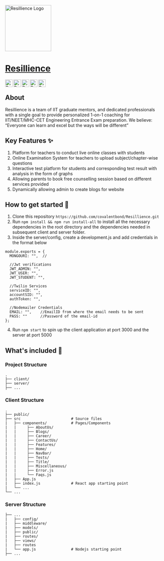 <a href="https://resillience.in/">
  <img alt="Resillience Logo" width="150px" src="https://res.cloudinary.com/rweb1/image/upload/v1600243274/Assets/images/resillience-Logo-Small_tslub5.png" />
</a>

# [Resillience](https://resillience.in/)

<a href="https://twitter.com/resillience_in">
  <img align="left" alt="Resillience Twitter" width="24px" src="https://res.cloudinary.com/rweb1/image/upload/v1605272935/Assets/images/twitter-readme_l2qajw.png" />
</a>
<a href="https://www.instagram.com/resillience.in/">
  <img align="left" alt="Resillience Instagram" width="24px" src="https://res.cloudinary.com/rweb1/image/upload/v1605273215/Assets/images/instagram-readme_w3quvj.png" />
</a>
<a href="https://www.linkedin.com/company/resillience/">
  <img align="left" alt="Resillience Linkedin" width="24px" src="https://res.cloudinary.com/rweb1/image/upload/v1605273211/Assets/images/linkedin-readme_sv23ud.png" />
</a>
<a href="https://www.youtube.com/channel/UCLAs5bDSPA6e3EyWZ8bZsyg">
  <img align="left" alt="Resillience Youtube" width="24px" src="https://res.cloudinary.com/rweb1/image/upload/v1605273213/Assets/images/youtube-readme_xtdfke.png" />
</a>
<a href="https://www.facebook.com/resillience.in">
  <img align="left" alt="Resillience Facebook" width="24px" src="https://res.cloudinary.com/rweb1/image/upload/v1605273217/Assets/images/facebook-readme_xvfafg.png" />
</a></br>

## About
Resillience is a team of IIT graduate mentors, and dedicated professionals with a single goal to provide personalized 1-on-1 coaching for IIT/NEET/MHC-CET Engineering Entrance Exam preparation.
We believe: “Everyone can learn and excel but the ways will be different”


## Key Features ✨
1. Platform for teachers to conduct live online classes with students
2. Online Examination System for teachers to upload subject/chapter-wise questions
3. Interactive test platform for students and corresponding test result with analysis in the form of graphs 
4. Allowing parents to book free counselling session based on different services provided
4. Dynamically allowing admin to create blogs for website


## How to get started 🚀
1. Clone this repository `https://github.com/covalentbond/Resillience.git`
2. Run `npm install && npm run install-all` to install all the necessary dependencies in the root directory and the dependencies needed in subsequent client and server folder.
3. Inside the server/config, create a development.js and add credentials in the format below
```
module.exports = {
  MONGOURI: "",  //

  //Jwt verifications
  JWT_ADMIN: "",
  JWT_USER: "",
  JWT_STUDENT: "",

  //Twilio Services 	
  serviceID: "",
  accountSID: "",
  authToken: "",

  //Nodemailer Credentials
  EMAIL: "",    //EmailID from where the email needs to be sent
  PASS: ""      //Password of the email-id
};
```
4. Run `npm start` to spin up the client application at port 3000 and the server at port 5000


## What's included 👀

### Project Structure
```
.
├── client/
├── server/
├── ...
```

### Client Structure
```
.
├── public/
├── src                       # Source files
|   ├── components/           # Pages/Components
|   |     ├── AboutUs/
|   |     ├── Blogs/
|   |     ├── Career/
|   |     ├── ContactUs/
|   |     ├── Features/
|   |     ├── Home/
|   |     ├── NavBar/
|   |     ├── Tests/
|   |     ├── Title/
|   |     ├── Miscellaneous/
|   |     ├── Error.js
|   |     └── Faqs.js
|   ├── App.js
|   ├── index.js              # React app starting point
|   └── ...
└── ...
```

### Server Structure
```
├── ...
|   ├── config/
|   ├── middleware/
|   ├── models/
|   ├── public/
|   ├── routes/
|   ├── views/
|   ├── routes
|   └── app.js                # Nodejs starting point
├── ...
```
